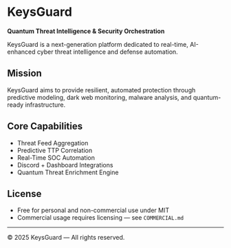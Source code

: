 # KeysGuard

**Quantum Threat Intelligence & Security Orchestration**

KeysGuard is a next-generation platform dedicated to real-time, AI-enhanced cyber threat intelligence and defense automation.

## Mission
KeysGuard aims to provide resilient, automated protection through predictive modeling, dark web monitoring, malware analysis, and quantum-ready infrastructure.

## Core Capabilities
- Threat Feed Aggregation
- Predictive TTP Correlation
- Real-Time SOC Automation
- Discord + Dashboard Integrations
- Quantum Threat Enrichment Engine

## License
- Free for personal and non-commercial use under MIT
- Commercial usage requires licensing — see `COMMERCIAL.md`

---

© 2025 KeysGuard — All rights reserved.
